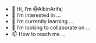- 👋 Hi, I’m @AlbinArifaj
- 👀 I’m interested in ...
- 🌱 I’m currently learning ...
- 💞️ I’m looking to collaborate on ...
- 📫 How to reach me ...

<!---
AlbinArifaj/AlbinArifaj is a ✨ special ✨ repository because its `README.md` (this file) appears on your GitHub profile.
You can click the Preview link to take a look at your changes.
--->
